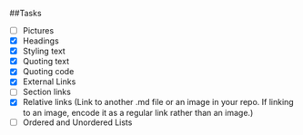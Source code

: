 ##Tasks
- [ ]  Pictures
- [x]  Headings
- [x]  Styling text 
- [x]  Quoting text
- [x]  Quoting code
- [x]  External Links
- [ ]  Section links
- [x]  Relative links (Link to another .md file or an image in your repo. If linking to an image, encode it as a regular link rather than an image.)
- [ ]  Ordered and Unordered Lists